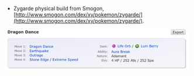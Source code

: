 * Zygarde physical build from Smogon, [http://www.smogon.com/dex/xy/pokemon/zygarde/](http://www.smogon.com/dex/xy/pokemon/zygarde/).

![20161118-1643-gmt+2-generation-6-zygarde-physical-build-1-1.png](20161118-1643-gmt+2-generation-6-zygarde-physical-build-1-1.png)